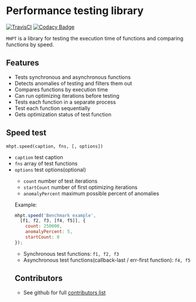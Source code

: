 # Performance testing library

[![TravisCI](https://travis-ci.org/bugagashenkj/mhpt.svg?branch=master)](https://travis-ci.org/bugagashenkj/mhpt)
[![Codacy Badge](https://api.codacy.com/project/badge/Grade/79d81f700ad441568d1dc6cca687ea77)](https://www.codacy.com/app/bugagashenkj/mhpt)

`MHPT` is a library for testing the execution time of functions and comparing functions by speed.

## Features

  - Tests synchronous and asynchronous functions
  - Detects anomalies of testing and filters them out
  - Compares functions by execution time
  - Can run optimizing iterations before testing
  - Tests each function in a separate process
  - Test each function sequentially
  - Gets optimization status of test function

## Speed test
`mhpt.speed(caption, fns, [, options])`
- `caption` <string> test caption
- `fns` <array> array of test functions
- `options` <Object> test options(optional)
    - `count` <number> number of test iterations
    - `startCount` <number> number of first optimizing iterations
    - `anomalyPercent` <number> maximum possible percent of anomalies

Example:

```JavaScript
mhpt.speed('Benchmark example',
  [f1, f2, f3, [f4, f5]], {
    count: 250000,
    anomalyPercent: 5,
    startCount: 0
});

```
- Synchronous test functions: `f1, f2, f3`
- Asynchronous test functions(callback-last / err-first function): `f4, f5`

## Contributors
  - See github for full [contributors list](https://github.com/bugagashenkj/mhpt/graphs/contributors)